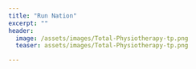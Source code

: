 ```yaml
---
title: "Run Nation"
excerpt: ""
header:
  image: /assets/images/Total-Physiotherapy-tp.png
  teaser: assets/images/Total-Physiotherapy-tp.png

---
```


